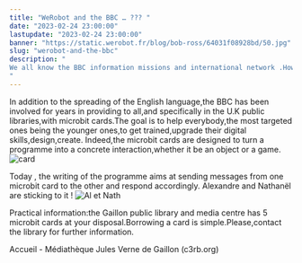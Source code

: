 ```yaml
---
title: "WeRobot and the BBC … ??? "
date: "2023-02-24 23:00:00"
lastupdate: "2023-02-24 23:00:00"
banner: "https://static.werobot.fr/blog/bob-ross/64031f08928bd/50.jpg"
slug: "werobot-and-the-bbc"
description: " 
We all know the BBC information missions and international network .However , the BBC commitment for education is not what comes first in mind. 
"
---
```

In addition to the spreading  of the English language,the BBC has been involved for years in providing to all,and specifically in the U.K public libraries,with microbit cards.The goal is to help everybody,the most targeted ones being the younger ones,to get trained,upgrade their digital skills,design,create.
Indeed,the microbit cards are designed to turn a programme into a concrete interaction,whether it be an object or a game.
![card](https://static.werobot.fr/blog/bob-ross/64031f18d7a03/75.jpg)

Today , the writing of the programme aims at sending messages from one microbit card to the other and respond accordingly. Alexandre and Nathanël are sticking to it !
![Al et Nath](https://static.werobot.fr/blog/bob-ross/640350320e421/75.jpg)

Practical information:the Gaillon public library and media centre has 5 microbit cards at your disposal.Borrowing a card is simple.Please,contact the library for further information.

 Accueil - Médiathèque Jules Verne de Gaillon (c3rb.org)

    